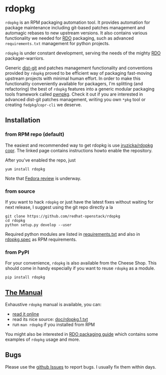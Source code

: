 # rdopkg

`rdopkg` is an RPM packaging automation tool. It provides automation for
package maintenance including git-based patches management and automagic
rebases to new upstream versions. It also contains various functionality we
needed for [RDO](https://www.rdoproject.org/) packaging, such as advanced
`requirements.txt` management for python projects.

`rdopkg` is under constant development, serving the needs of the mighty
[RDO](https://www.rdoproject.org/) packager-warriors.

Generic
[dist-git](https://www.rdoproject.org/packaging/rdo-packaging.html#dist-git)
and patches management functionality and conventions provided by `rdopkg`
proved to be efficient way of packaging fast-moving upstream projects with
minimal human effort. In order to make this functionality conveniently
available for packagers, I'm splitting (and refactoring) the best of `rdopkg`
features into a generic modular packaging tools framework called
[pwnpkg](https://github.com/yac/pwnpkg). Check it out if you are interested in
advanced dist-git patches management, writing you own `*pkg` tool or creating
`fedpkg`/`copr-cli` we deserve.


## Installation


### from RPM repo (default)

The easiest and recommended way to get rdopkg is use [jruzicka/rdopkg
copr](https://copr.fedoraproject.org/coprs/jruzicka/rdopkg/). The linked
page contains instructions howto enable the repository.

After you've enabled the repo, just

    yum install rdopkg

Note that [Fedora review](https://bugzilla.redhat.com/show_bug.cgi?id=1246199) is underway.


### from source

If you want to hack `rdopkg` or just have the latest fixes without waiting for
next release, I suggest using the git repo directly a la

    git clone https://github.com/redhat-openstack/rdopkg
    cd rdopkg
    python setup.py develop --user

Required python modules are listed in
[requirements.txt](requirements.txt) and also in [rdopkg.spec](rdopkg.spec) as
RPM requirements.


### from PyPI

For your convenience, `rdopkg` is also available from the Cheese
Shop. This should come in handy especially if you want to reuse `rdopkg` as
a module.

    pip install rdopkg



## [The Manual](https://www.rdoproject.org/packaging/rdopkg/rdopkg.1.html)

Exhaustive `rdopkg` manual is available, you can:

 * [read it online](https://www.rdoproject.org/packaging/rdopkg/rdopkg.1.html)
 * read its nice source: [doc/rdopkg.1.txt](doc/rdopkg.1.txt)
 * run `man rdopkg` if you installed from RPM

You might also be interested in [RDO packaging
guide](https://www.rdoproject.org/packaging/rdo-packaging.html) which contains
some examples of `rdopkg` usage and more.


## Bugs

Please use the
[github Issues](https://github.com/redhat-openstack/rdopkg/issues)
to report bugs. I usually fix them within days.
